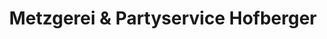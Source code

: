 ---
title: "Metzgerei & Partyservice Hofberger"
url: /oberhaching/metzgerei-und-partyservice-hofberger/
shop: Metzgerei
---